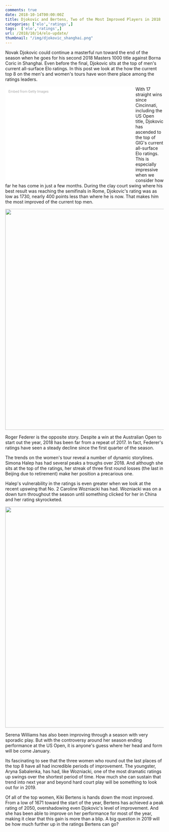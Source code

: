 ```yaml
---
comments: true
date: 2018-10-14T00:00:00Z
title: Djokovic and Bertens, Two of the Most Improved Players in 2018
categories: ['elo','ratings',]
tags:  ['elo','ratings',]
url: /2018/10/14/elo-update/
thumbnail: "/img/djokovic_shanghai.png"
---
```


Novak Djokovic could continue a masterful run toward the end of the season when he goes for his second 2018 Masters 1000 title against Borna Coric in Shanghai. Even before the final, Djokovic sits at the top of men's current all-surface Elo ratings. In this post we look at the how the current top 8 on the men's and women's tours have won there place among the ratings leaders.   

<!--more-->

<div class="getty embed image" style="background-color:#fff;display:inline-block;font-family:Roboto,sans-serif;color:#a7a7a7;font-size:11px;width:100%;max-width:394px;float:left;padding:2%;"><div style="padding:0;margin:0;text-align:left;"><a href="http://www.gettyimages.com.au/detail/1052034160" target="_blank" style="color:#a7a7a7;text-decoration:none;font-weight:normal !important;border:none;display:inline-block;">Embed from Getty Images</a></div><div style="overflow:hidden;position:relative;height:0;padding:66.66667% 0 0 0;width:100%;"><iframe src="//embed.gettyimages.com/embed/1052034160?et=yeKpnGuQTOdtrwByjpVTkg&tld=com.au&sig=hp1637kCE5GjnIEl9glGfWaQS2Mhydr6sdMEjT0_esA=&caption=true&ver=1" scrolling="no" frameborder="0" width="594" height="396" style="display:inline-block;position:absolute;top:0;left:0;width:100%;height:100%;margin:0;"></iframe></div></div>


With 17 straight wins since Cincinnati, including the US Open title, Djokovic has ascended to the top of GIG's current all-surface Elo ratings. This is especially impressive when we consider how far he has come in just a few months. During the clay court swing where his best result was reaching the semifinals in Rome, Djokovic's rating was as low as 1730, nearly 400 points less than where he is now. That makes him the most improved of the current top men.


<div>
<img src="/img/atp_elo_change_oct.png" width=700 />
</div>


Roger Federer is the opposite story. Despite a win at the Australian Open to start out the year, 2018 has been far from a repeat of 2017. In fact, Federer's ratings have seen a steady decline since the first quarter of the season.

The trends on the women's tour reveal a number of dynamic storylines. Simona Halep has had several peaks a troughs over 2018. And although she sits at the top of the ratings, her streak of three first round losses (the last in Beijing due to retirement) make her position a precarious one. 

Halep's vulnerability in the ratings is even greater when we look at the recent upswing that No. 2 Caroline Wozniacki has had. Wozniacki was on a down turn throughout the season until something clicked for her in China and her rating skyrocketed.


<div>
<img src="/img/wta_elo_change_oct.png" width=700 />
</div>

Serena Williams has also been improving through a season with very sporadic play. But with the controversy around her season ending performance at the US Open, it is anyone's guess where her head and form will be come January.


Its fascinating to see that the three women who round out the last places of the top 8 have all had incredible periods of improvement. The youngster, Aryna Sabalenka, has had, like Wozniacki, one of the most dramatic ratings up swings over the shortest period of time. How much she can sustain that trend into next year and beyond hard court play will be something to look out for in 2019.

Of all of the top women, Kiki Bertens is hands down the most improved. From a low of 1671 toward the start of the year, Bertens has achieved a peak rating of 2050, overshadowing even Djokovic's level of improvement. And she has been able to improve on her performance for most of the year, making it clear that this gain is more than a blip. A big question in 2019 will be how much further up in the ratings Bertens can go?

